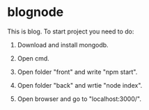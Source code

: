 # blognode

This is blog. To start project you need to do:

1) Download and install mongodb.

2) Open cmd.

3) Open folder "front" and write "npm start".

4) Open folder "back" and wrtie "node index".

5) Open browser and go to "localhost:3000/".

